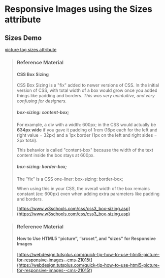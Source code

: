 # Responsive Images using the Sizes attribute

## Sizes Demo

[picture tag sizes attribute](./week-2b/sizes-demo.html)

<blockquote>

### Reference Material 

#### CSS Box Sizing

CSS Box Sizing is a "fix" added to newer versions of CSS. In the initial version of CSS, with total width of a box would grow once you added things like padding and borders. *This was very unintuitive, and very confusing for designers.* 

##### box-sizing: content-box;

For example, a div with a width: 600px; in the CSS would actually be **634px wide** if you gave it padding of 1rem (16px each for the left and right value = 32px) and a 1px border (1px on the left and right sides = 2px total).

This behavior is called "content-box" because the width of the text content inside the box stays at 600px.

##### box-sizing: border-box;

The "fix" is a CSS one-liner: box-sizing: border-box;

When using this in your CSS, the overall width of the box remains constant (ex: 600px) even when adding extra parameters like padding and borders.


[https://www.w3schools.com/css/css3_box-sizing.asp](https://www.w3schools.com/css/css3_box-sizing.asp)

</blockquote>

<blockquote>

### Reference Material

#### How to Use HTML5 “picture”, “srcset”, and “sizes” for Responsive Images

[https://webdesign.tutsplus.com/quick-tip-how-to-use-html5-picture-for-responsive-images--cms-21015t](https://webdesign.tutsplus.com/quick-tip-how-to-use-html5-picture-for-responsive-images--cms-21015t)

</blockquote>

